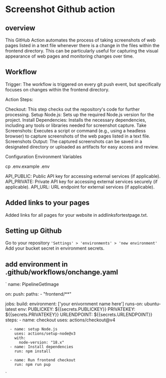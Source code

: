 # Screenshot Github action 

## overview

This GitHub Action automates the process of taking screenshots of web pages listed in a text file whenever there is a change in the files within the frontend directory. This can be particularly useful for capturing the visual appearance of web pages and monitoring changes over time.

## Workflow
Trigger: The workflow is triggered on every git push event, but specifically focuses on changes within the frontend directory.

Action Steps:

Checkout: This step checks out the repository's code for further processing.
Setup Node.js: Sets up the required Node.js version for the project.
Install Dependencies: Installs the necessary dependencies, including any tools or libraries needed for screenshot capture.
Take Screenshots: Executes a script or command (e.g., using a headless browser) to capture screenshots of the web pages listed in a text file.
Screenshots Output: The captured screenshots can be saved in a designated directory or uploaded as artifacts for easy access and review.

Configuration
Environment Variables 

cp .env.example .env

API_PUBLIC: Public API key for accessing external services (if applicable).
API_PRIVATE: Private API key for accessing external services securely (if applicable).
API_URL: URL endpoint for external services (if applicable).

## Added links to your pages
Added links for all pages for your website in addlinksfortestpage.txt.

## Setting up Github
Go to your repository 
`'Settings' > 'environments' > 'new environment'`
Add your bucket secret in environment secrets.

## add environment in .github/workflows/onchange.yaml

`
name: PipelineGetImage

on:
  push:
    paths:
    <!-- add your frontend directory route -->
      - "frontend/**"

jobs:
  build:
    environment: ['your enivornment name here']
    runs-on: ubuntu-latest
    env:
      PUBLICKEY: ${{secrets.PUBLICKEY}}
      PRIVATEKEY: ${{secrets.PRIVATEKEY}}
      URLENDPOINT: ${{secrets.URLENDPOINT}}
    steps:
      - name: checkout
        uses: actions/checkout@v4

      - name: setup Node.js
        uses: actions/setup-node@v3
        with:
          node-version: "18.x"
      - name: Install dependencies
        run: npm install

      - name: Run frontend checkout
        run: npm run pup
`
